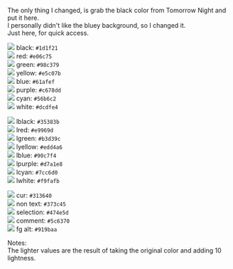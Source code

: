 The only thing I changed, is grab the black color from Tomorrow Night and put it here.\
I personally didn't like the bluey background, so I changed it.\
Just here, for quick access.


![](https://via.placeholder.com/15/1d1f21/1d1f21.png) black: `#1d1f21`\
![](https://via.placeholder.com/15/e06c75/e06c75.png) red: `#e06c75`\
![](https://via.placeholder.com/15/98c379/98c379.png) green: `#98c379`\
![](https://via.placeholder.com/15/e5c07b/e5c07b.png) yellow: `#e5c07b`\
![](https://via.placeholder.com/15/61afef/61afef.png) blue: `#61afef`\
![](https://via.placeholder.com/15/c678dd/c678dd.png) purple: `#c678dd`\
![](https://via.placeholder.com/15/56b6c2/56b6c2.png) cyan: `#56b6c2`\
![](https://via.placeholder.com/15/dcdfe4/dcdfe4.png) white: `#dcdfe4`

![](https://via.placeholder.com/15/35383b/35383b.png) lblack: `#35383b`\
![](https://via.placeholder.com/15/e9969d/e9969d.png) lred: `#e9969d`\
![](https://via.placeholder.com/15/b3d39c/b3d39c.png) lgreen: `#b3d39c`\
![](https://via.placeholder.com/15/edd4a6/edd4a6.png) lyellow: `#edd4a6`\
![](https://via.placeholder.com/15/90c7f4/90c7f4.png) lblue: `#90c7f4`\
![](https://via.placeholder.com/15/d7a1e8/d7a1e8.png) lpurple: `#d7a1e8`\
![](https://via.placeholder.com/15/7cc6d0/7cc6d0.png) lcyan: `#7cc6d0`\
![](https://via.placeholder.com/15/f9fafb/f9fafb.png) lwhite: `#f9fafb`

![](https://via.placeholder.com/15/313640/313640.png) cur: `#313640`\
![](https://via.placeholder.com/15/373C45/373C45.png) non text: `#373c45`\
![](https://via.placeholder.com/15/474e5d/474e5d.png) selection: `#474e5d`\
![](https://via.placeholder.com/15/5c6370/5c6370.png) comment: `#5c6370`\
![](https://via.placeholder.com/15/919baa/919baa.png) fg alt: `#919baa`

Notes:\
The lighter values are the result of taking the original color and adding 10 lightness.

